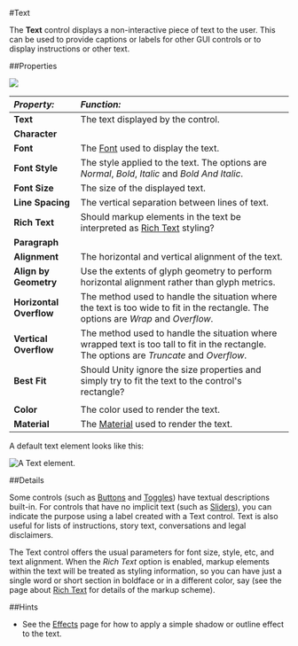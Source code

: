 #Text

The __Text__ control displays a non-interactive piece of text to the user. This can be used to provide captions or labels for other GUI controls or to display instructions or other text.

##Properties

![](../uploads/Main/UI_TextInspector.png)

|**_Property:_** |**_Function:_** |
|:---|:---|
|__Text__ |The text displayed by the control. |
| **Character** |
| __Font__ | The [Font](class-Font) used to display the text. |
|__Font Style__ | The style applied to the text. The options are _Normal_, _Bold_, _Italic_ and _Bold And Italic_. |
|__Font Size__ | The size of the displayed text. |
|__Line Spacing__ | The vertical separation between lines of text. |
|__Rich Text__ | Should markup elements in the text be interpreted as [Rich Text](StyledText) styling? |
|**Paragraph**|
|__Alignment__ | The horizontal and vertical alignment of the text. |
|__Align by Geometry__ | Use the extents of glyph geometry to perform horizontal alignment rather than glyph metrics. |
|__Horizontal Overflow__ | The method used to handle the situation where the text is too wide to fit in the rectangle. The options are _Wrap_ and _Overflow_. |
|__Vertical Overflow__ | The method used to handle the situation where wrapped text is too tall to fit in the rectangle. The options are _Truncate_ and _Overflow_. |
|__Best Fit__ | Should Unity ignore the size properties and simply try to fit the text to the control's rectangle? |
| | |
|__Color__ | The color used to render the text. |
|__Material__ | The [Material](class-Material) used to render the text. |

A default text element looks like this:

![A Text element.](../uploads/Main/UI_TextExample.png)

##Details

Some controls (such as [Buttons](script-Button) and [Toggles](script-Toggle)) have textual descriptions built-in. For controls that have no implicit text (such as [Sliders](script-Slider)), you can indicate the purpose using a label created with a Text control. Text is also useful for lists of instructions, story text, conversations and legal disclaimers.

The Text control offers the usual parameters for font size, style, etc, and text alignment. When the _Rich Text_ option is enabled, markup elements within the text will be treated as styling information, so you can have just a single word or short section in boldface or in a different color, say (see the page about [Rich Text](StyledText) for details of the markup scheme).


##Hints

* See the [Effects](comp-UIEffects) page for how to apply a simple shadow or outline effect to the text.

 